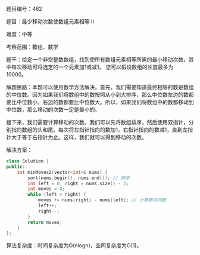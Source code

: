 题目编号：462

题目：最少移动次数使数组元素相等 II

难度：中等

考察范围：数组、数学

题干：给定一个非空整数数组，找到使所有数组元素相等所需的最小移动次数，其中每次移动可将选定的一个元素加1或减1。 您可以假设数组的长度最多为10000。

解题思路：本题可以使用数学方法解决。首先，我们需要知道最终相等的数是数组的中位数。因为如果我们将数组中的数按照从小到大排序，那么中位数左边的数都要比中位数小，右边的数都要比中位数大。所以，如果我们将数组中的数都移动到中位数，那么移动的次数一定是最小的。

接下来，我们需要计算移动的次数。我们可以先将数组排序，然后使用双指针，分别指向数组的头和尾。每次将左指针指向的数加1，右指针指向的数减1，直到左指针大于等于右指针为止。这样，我们就可以得到移动的次数。

解决方案：

```cpp
class Solution {
public:
    int minMoves2(vector<int>& nums) {
        sort(nums.begin(), nums.end()); // 排序
        int left = 0, right = nums.size() - 1;
        int moves = 0;
        while (left < right) {
            moves += nums[right] - nums[left]; // 计算移动次数
            left++;
            right--;
        }
        return moves;
    }
};
```

算法复杂度：时间复杂度为O(nlogn)，空间复杂度为O(1)。